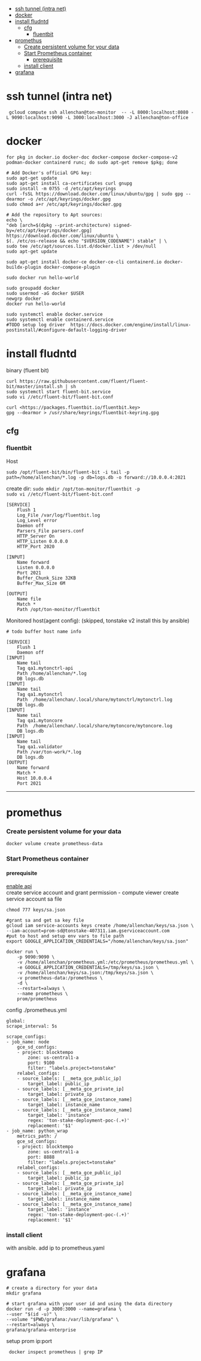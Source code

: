 
- [ssh tunnel (intra net)](#ssh-tunnel-intra-net)
- [docker](#docker)
- [install fludntd](#install-fludntd)
  - [cfg](#cfg)
    - [fluentbit](#fluentbit)
- [promethus](#promethus)
    - [Create persistent volume for your data](#create-persistent-volume-for-your-data)
    - [Start Prometheus container](#start-prometheus-container)
      - [prerequisite](#prerequisite)
    - [install client](#install-client)
- [grafana](#grafana)
# ssh tunnel (intra net)

     gcloud compute ssh allenchan@ton-monitor  -- -L 8000:localhost:8080 -L 9090:localhost:9090 -L 3000:localhost:3000 -J allenchan@ton-office


# docker

    for pkg in docker.io docker-doc docker-compose docker-compose-v2 podman-docker containerd runc; do sudo apt-get remove $pkg; done

    # Add Docker's official GPG key:
    sudo apt-get update
    sudo apt-get install ca-certificates curl gnupg
    sudo install -m 0755 -d /etc/apt/keyrings
    curl -fsSL https://download.docker.com/linux/ubuntu/gpg | sudo gpg --dearmor -o /etc/apt/keyrings/docker.gpg
    sudo chmod a+r /etc/apt/keyrings/docker.gpg

    # Add the repository to Apt sources:
    echo \
    "deb [arch=$(dpkg --print-architecture) signed-by=/etc/apt/keyrings/docker.gpg] https://download.docker.com/linux/ubuntu \
    $(. /etc/os-release && echo "$VERSION_CODENAME") stable" | \
    sudo tee /etc/apt/sources.list.d/docker.list > /dev/null
    sudo apt-get update                                                                                                                               
                                                                                                                                                            
    sudo apt-get install docker-ce docker-ce-cli containerd.io docker-buildx-plugin docker-compose-plugin                                                    
                                                                                                                                                            
    sudo docker run hello-world
                                                                                                                                                            
    sudo groupadd docker                                                                                                                                     
    sudo usermod -aG docker $USER                                                                                                                            
    newgrp docker                                                                                                                                            
    docker run hello-world                                                                                                                                   
                                                                                                                                                            
    sudo systemctl enable docker.service                                                                                                                     
    sudo systemctl enable containerd.service                                                                                                                 
    #TODO setup log driver  https://docs.docker.com/engine/install/linux-postinstall/#configure-default-logging-driver                                       

# install fludntd

binary (fluent bit)

    curl https://raw.githubusercontent.com/fluent/fluent-bit/master/install.sh | sh
    sudo systemctl start fluent-bit.service
    sudo vi //etc/fluent-bit/fluent-bit.conf

    curl <https://packages.fluentbit.io/fluentbit.key>
    gpg --dearmor > /usr/share/keyrings/fluentbit-keyring.gpg

## cfg

### fluentbit

Host

    sudo /opt/fluent-bit/bin/fluent-bit -i tail -p path=/home/allenchan/*.log -p db=logs.db -o forward://10.0.0.4:2021

create dir: `sudo mkdir /opt/ton-monitor/fluentbit -p`  
`sudo vi //etc/fluent-bit/fluent-bit.conf` 

    [SERVICE]
        Flush 1
        Log_File /var/log/fluentbit.log
        Log_Level error
        Daemon off
        Parsers_File parsers.conf
        HTTP_Server On
        HTTP_Listen 0.0.0.0
        HTTP_Port 2020

    [INPUT]
        Name forward
        Listen 0.0.0.0
        Port 2021
        Buffer_Chunk_Size 32KB
        Buffer_Max_Size 6M

    [OUTPUT]
        Name file
        Match *
        Path /opt/ton-monitor/fluentbit

Monitored host(agent config): (skipped, tonstake v2 install this by ansible)

    # todo buffer host name info

    [SERVICE]
        Flush 1
        Daemon off
    [INPUT]
        Name tail
        Tag qa1.mytonctrl-api
        Path /home/allenchan/*.log
        DB logs.db
    [INPUT]
        Name tail
        Tag qa1.mytonctrl
        Path  /home/allenchan/.local/share/mytonctrl/mytonctrl.log
        DB logs.db
    [INPUT]
        Name tail
        Tag qa1.mytoncore
        Path  /home/allenchan/.local/share/mytoncore/mytoncore.log
        DB logs.db
    [INPUT]
        Name tail
        Tag qa1.validator
        Path /var/ton-work/*.log
        DB logs.db
    [OUTPUT]
        Name forward
        Match *
        Host 10.0.0.4
        Port 2021
---

# promethus
    

### Create persistent volume for your data

    docker volume create prometheus-data  

### Start Prometheus container
#### prerequisite
[enable api ](https://console.cloud.google.com/flows/enableapi?apiid=iam.googleapis.com&redirect=https://console.cloud.google.com&_ga=2.88757979.1139288775.1702380986-922422191.1699107769)  
create service account and grant permission
    - compute viewer
create service account sa file
    
    chmod 777 keys/sa.json

    #grant sa and get sa key file 
    gcloud iam service-accounts keys create /home/allenchan/keys/sa.json \
    --iam-account=prom-sd@tonstake-407311.iam.gserviceaccount.com
    #put to host and setup env vars to file path
    export GOOGLE_APPLICATION_CREDENTIALS="/home/allenchan/keys/sa.json"

    docker run \
        -p 9090:9090 \
        -v /home/allenchan/prometheus.yml:/etc/prometheus/prometheus.yml \
        -e GOOGLE_APPLICATION_CREDENTIALS=/tmp/keys/sa.json \
        -v /home/allenchan/keys/sa.json:/tmp/keys/sa.json \
        -v prometheus-data:/prometheus \
        -d \
        --restart=always \
        --name prometheus \
        prom/prometheus


config ./prometheus.yml

    global:
    scrape_interval: 5s

    scrape_configs:
    - job_name: node
        gce_sd_configs:
        - project: blocktempo
            zone: us-central1-a
            port: 9100
            filter: "labels.project=tonstake"
        relabel_configs:
        - source_labels: [__meta_gce_public_ip]
            target_label: public_ip
        - source_labels: [__meta_gce_private_ip]
            target_label: private_ip
        - source_labels: [__meta_gce_instance_name]
            target_label: instance_name
        - source_labels: [__meta_gce_instance_name]
            target_label: 'instance'
            regex: 'ton-stake-deployment-poc-(.+)'
            replacement: '$1'
    - job_name: python_wrap
        metrics_path: /
        gce_sd_configs:
        - project: blocktempo
            zone: us-central1-a
            port: 8888
            filter: "labels.project=tonstake"
        relabel_configs:
        - source_labels: [__meta_gce_public_ip]
            target_label: public_ip
        - source_labels: [__meta_gce_private_ip]
            target_label: private_ip
        - source_labels: [__meta_gce_instance_name]
            target_label: instance_name
        - source_labels: [__meta_gce_instance_name]
            target_label: 'instance'
            regex: 'ton-stake-deployment-poc-(.+)'
            replacement: '$1'

### install client

with ansible. 
add ip to prometheus.yaml 

# grafana

    # create a directory for your data
    mkdir grafana

    # start grafana with your user id and using the data directory
    docker run -d -p 3000:3000 --name=grafana \
    --user "$(id -u)" \
    --volume "$PWD/grafana:/var/lib/grafana" \
    --restart=always \
    grafana/grafana-enterprise

setup prom ip:port

     docker inspect prometheus | grep IP
